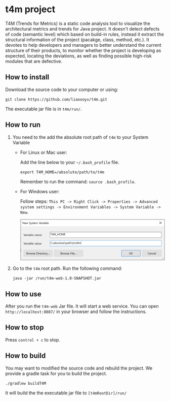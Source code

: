 # t4m project

T4M (Trends for Metrics) is a static code analysis tool to visualize the architectural metrics and trends for Java project. It doesn't detect defects of code (semantic level) which based on build-in rules, instead it extract the structural information of the project (pacakge, class, method, etc.). It devotes to help developers and managers to better understand the current structure of their products, to monitor whether the project is developing as expected, locating the deviations, as well as finding possible high-risk modules that are defective. 

## How to install

Download the source code to your computer or using: 

```
git clone https://github.com/liaoooyx/t4m.git
```

The executable jar file is in `t4m/run/`. 

## How to run

1. You need to the add the absolute root path of `t4m` to your System Variable

   - For Linux or Mac user: 

     Add the line below to your `~/.bash_profile` file.

     ```
     export T4M_HOME=/absolute/path/to/t4m
     ```

     Remember to run the command: `source .bash_profile`.

   - For Windows user: 

     Follow steps: `This PC -> Right Click -> Properties -> Advanced system settings -> Environment Variables -> System Variable -> New`.

     ![windows-systeem-variable](doc/imgs/windows-systeem-variable.png)

2. Go to the `t4m` root path. Run the following command:

   ```
   java -jar /run/t4m-web-1.0-SNAPSHOT.jar
   ```

## How to use

After you run the `t4m-web` Jar file. It will start a web service. You can open `http://localhost:8087/` in your browser and follow the instructions.

## How to stop

Press `control + c` to stop.

## How to build

You may want to modified the source code and rebuild the project. We provide a gradle task for you to build the project.

```
./gradlew buildT4M
```

It will build the the executable jar file to `[t4mRootDir]/run/` 


